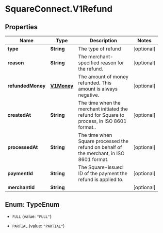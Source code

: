 # SquareConnect.V1Refund

## Properties
Name | Type | Description | Notes
------------ | ------------- | ------------- | -------------
**type** | **String** | The type of refund  | [optional] 
**reason** | **String** | The merchant-specified reason for the refund. | [optional] 
**refundedMoney** | [**V1Money**](V1Money.md) | The amount of money refunded. This amount is always negative. | [optional] 
**createdAt** | **String** | The time when the merchant initiated the refund for Square to process, in ISO 8601 format.. | [optional] 
**processedAt** | **String** | The time when Square processed the refund on behalf of the merchant, in ISO 8601 format. | [optional] 
**paymentId** | **String** | The Square-issued ID of the payment the refund is applied to. | [optional] 
**merchantId** | **String** |  | [optional] 


<a name="TypeEnum"></a>
## Enum: TypeEnum


* `FULL` (value: `"FULL"`)

* `PARTIAL` (value: `"PARTIAL"`)




